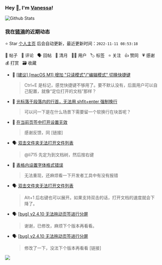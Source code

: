 ### Hey 👋, I'm [Vanessa](http://vanessa.b3log.org/)!

![Github Stats](https://github-readme-stats.vercel.app/api?username=Vanessa219&show_icons=true)

<!--events start -->

### 我在[链滴](https://ld246.com)的近期动态

⭐️ Star [个人主页](https://github.com/Vanessa219/Vanessa219) 后会自动更新，最近更新时间：`2022-11-11 08:53:18`

📝 帖子 &nbsp; 💬 评论 &nbsp; 🗣 回帖 &nbsp; 🌙 清月 &nbsp; 👨‍💻 用户 &nbsp; 🏷️ 标签 &nbsp; ⭐️ 关注 &nbsp; 👍 赞同 &nbsp; 💗 感谢 &nbsp; 💰 打赏 &nbsp; 🗃 收藏

* 💬 [[建议] [macOS M1] 增加 "只读模式"/"编辑模式" 切换快捷键](https://ld246.com/article/1668061388800/comment/1668066566855#comments)

  > Ctrl+E 是标记，感觉快捷键不够用了。要不默认没有，后面用户可以自己配置，就像“定位打开的文档”那样？
* 💬 [光标落于段落内的行首，无法用 shfit+enter 强制换行](https://ld246.com/article/1668062969812/comment/1668066422999#comments)

  > 可以问一下是在什么场景下需要留一个软换行在块首呢？
* 💬 [在当前页签中打开设置无效](https://ld246.com/article/1668059435707/comment/1668059654640#comments)

  > 感谢反馈，同 [链接]
* 🗣 [双击文件夹无法打开文件列表](https://ld246.com/article/1667910342894/comment/1668008754205#comments)

  > @li715 先定为到文档树，然后按右键
* 💬 [表格内设置字体格式错误](https://ld246.com/article/1668049022645/comment/1668058017651#comments)

  > 无法重现，还麻烦看一下开发者工具中有没有报错
* 🗣 [双击文件夹无法打开文件列表](https://ld246.com/article/1667910342894/comment/1668008754205#comments)

  > Alt+1 后右键也可以展开。如果支持双击的话，打开文档的速度就会下降了。
* 🗣 [[bug] v2.4.10 无法拖动页签进行分屏](https://ld246.com/article/1667889430747/comment/1668043903052#comments)

  > 谢谢，已修改，麻烦下个版本再看看。
* 🗣 [[bug] v2.4.10 无法拖动页签进行分屏](https://ld246.com/article/1667889430747/comment/1667963118531#comments)

  > 修改了一下，没法下个版本再看看 [链接]


<!--events end -->

<a title="Hits" target="_blank" href="https://github.com/Vanessa219/Vanessa219"><img src="https://hits.b3log.org/Vanessa219/Vanessa219.svg"></a>
